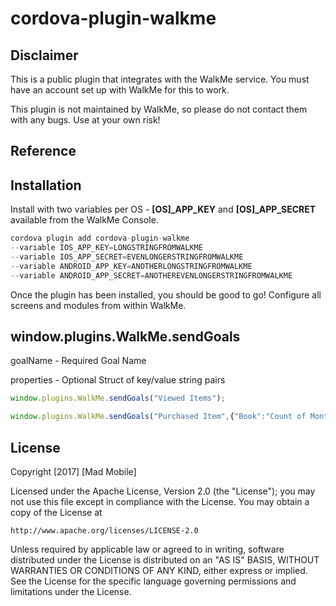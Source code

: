 # cordova-plugin-walkme

## Disclaimer

This is a public plugin that integrates with the WalkMe service. You must have an account set up with WalkMe for this to work.

This plugin is not maintained by WalkMe, so please do not contact them with any bugs. Use at your own risk!



## <a id="reference">Reference</a>
## Installation

Install with two variables per OS - **[OS]_APP_KEY** and **[OS]_APP_SECRET** available from the WalkMe Console. 

```javascript
cordova plugin add cordova-plugin-walkme 
--variable IOS_APP_KEY=LONGSTRINGFROMWALKME 
--variable IOS_APP_SECRET=EVENLONGERSTRINGFROMWALKME 
--variable ANDROID_APP_KEY=ANOTHERLONGSTRINGFROMWALKME 
--variable ANDROID_APP_SECRET=ANOTHEREVENLONGERSTRINGFROMWALKME
```

Once the plugin has been installed, you should be good to go! Configure all screens and modules from within WalkMe.

## window.plugins.WalkMe.sendGoals

goalName - Required Goal Name

properties - Optional Struct of key/value string pairs

```javascript
window.plugins.WalkMe.sendGoals("Viewed Items");

window.plugins.WalkMe.sendGoals("Purchased Item",{"Book":"Count of Monte Cristo","Book":"You Don't Know Js: Scope & Closures"});

```

## License

Copyright [2017] [Mad Mobile]

Licensed under the Apache License, Version 2.0 (the "License");
you may not use this file except in compliance with the License.
You may obtain a copy of the License at

    http://www.apache.org/licenses/LICENSE-2.0

Unless required by applicable law or agreed to in writing, software
distributed under the License is distributed on an "AS IS" BASIS,
WITHOUT WARRANTIES OR CONDITIONS OF ANY KIND, either express or implied.
See the License for the specific language governing permissions and
limitations under the License.
